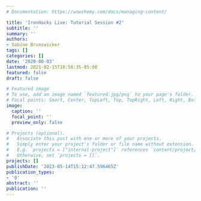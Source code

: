 ```yaml
---
# Documentation: https://wowchemy.com/docs/managing-content/

title: 'IronHacks Live: Tutorial Session #2'
subtitle: ''
summary: ''
authors:
- Sabine Brunswicker
tags: []
categories: []
date: '2020-08-03'
lastmod: 2021-02-15T18:58:35-05:00
featured: false
draft: false

# Featured image
# To use, add an image named `featured.jpg/png` to your page's folder.
# Focal points: Smart, Center, TopLeft, Top, TopRight, Left, Right, BottomLeft, Bottom, BottomRight.
image:
  caption: ''
  focal_point: ''
  preview_only: false

# Projects (optional).
#   Associate this post with one or more of your projects.
#   Simply enter your project's folder or file name without extension.
#   E.g. `projects = ["internal-project"]` references `content/project/deep-learning/index.md`.
#   Otherwise, set `projects = []`.
projects: []
publishDate: '2023-05-14T15:12:47.596465Z'
publication_types:
- '0'
abstract: ''
publication: ''
---
```

